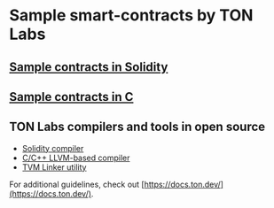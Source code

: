 # Sample smart-contracts by TON Labs

## [Sample contracts in Solidity](https://github.com/tonlabs/samples/tree/master/solidity)
## [Sample contracts in C](https://github.com/tonlabs/samples/tree/master/c)

## TON Labs compilers and tools in open source

- [Solidity compiler](https://github.com/tonlabs/TON-Solidity-Compiler)
- [C/C++ LLVM-based compiler](https://github.com/tonlabs/TON-Compiler)
- [TVM Linker utility](https://github.com/tonlabs/TVM-linker)

For additional guidelines, check out [https://docs.ton.dev/](https://docs.ton.dev/).
